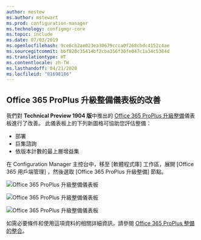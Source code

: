 ```yaml
---
author: mestew
ms.author: mstewart
ms.prod: configuration-manager
ms.technology: configmgr-core
ms.topic: include
ms.date: 07/03/2019
ms.openlocfilehash: 9ce6cb2ae023ea30679ccca0f268cbdc4152c4ae
ms.sourcegitcommit: bbf820c35414bf2cba356f30fe047c1a34c5384d
ms.translationtype: HT
ms.contentlocale: zh-TW
ms.lasthandoff: 04/21/2020
ms.locfileid: "81698186"
---
```

## <a name="improvements-to-office-365-proplus-upgrade-readiness-dashboard"></a>Office 365 ProPlus 升級整備儀表板的改善
<!--4021125-->


我們對 **Technical Preview 1904 版**中推出的 [Office 365 ProPlus 升級整備](../../technical-preview-1904.md#bkmk_o365)儀表板進行了改善。 此儀表板上的下列新圖格可協助您評估整備：

- 部署
- 巨集諮詢
- 依版本計數的最上層增益集

在 Configuration Manager 主控台中，移至 [軟體程式庫]  工作區，展開 [Office 365 用戶端管理]  ，然後選取 [Office 365 ProPlus 升級整備]  節點。

![Office 365 ProPlus 升級整備儀表板](../../media/4021125-office-365-upgrade-readiness-dashboard.png)

![Office 365 ProPlus 升級整備儀表板](../../media/4021125-office-365-to-add-ins.png)

![Office 365 ProPlus 升級整備儀表板](../../media/4021125-office-365-macro-advisories.png)

如需必要條件和使用這項資料的相關詳細資訊，請參閱 [Office 365 ProPlus 整備的整合](https://docs.microsoft.com/sccm/sum/deploy-use/office-365-dashboard#bkmk_o365_readiness)。
